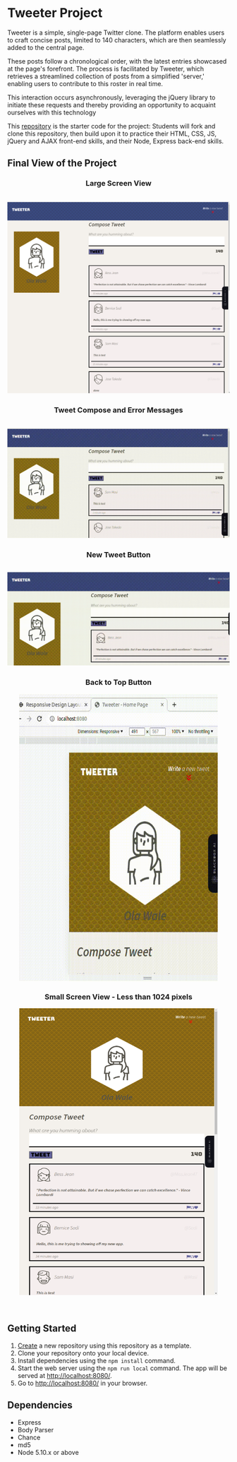 # Tweeter Project

Tweeter is a simple, single-page Twitter clone. The platform enables users to craft concise posts, limited to 140 characters, which are then seamlessly added to the central page.

These posts follow a chronological order, with the latest entries showcased at the page's forefront. The process is facilitated by Tweeter, which retrieves a streamlined collection of posts from a simplified 'server,' enabling users to contribute to this roster in real time.

This interaction occurs asynchronously, leveraging the jQuery library to initiate these requests and thereby providing an opportunity to acquaint ourselves with this technology

This [repository](https://github.com/lighthouse-labs/tweeter) is the starter code for the project: Students will fork and clone this repository, then build upon it to practice their HTML, CSS, JS, jQuery and AJAX front-end skills, and their Node, Express back-end skills.

## Final View of the Project

### <center>Large Screen View</center>
!["Screenshot of Large Screen View"](/docs/largeScreenView.png)
-
### <center>Tweet Compose and Error Messages</center>
!["Screenshot of Composing Tweet"](/docs/tweet-compose.gif)
-
### <center>New Tweet Button</center>
!["Screenshot of New Tweet Button"](/docs/newTweet.gif)
-
### <center>Back to Top Button</center>
<p align="center">
  <img width="450" height="650" src="docs/backToTop.gif"  alt="Small Screen View"/>
</p>

### <center>Small Screen View - Less than 1024 pixels</center>
<p align="center">
  <img width="450" height="650" src="docs/smallScreenView.png"  alt="Small Screen View"/>
</p>


$~~~~~~~~~~~~~$
## Getting Started

1. [Create](https://docs.github.com/en/repositories/creating-and-managing-repositories/creating-a-repository-from-a-template) a new repository using this repository as a template.
2. Clone your repository onto your local device.
3. Install dependencies using the `npm install` command.
3. Start the web server using the `npm run local` command. The app will be served at <http://localhost:8080/>.
4. Go to <http://localhost:8080/> in your browser.

## Dependencies

- Express
- Body Parser
- Chance
- md5
- Node 5.10.x or above
